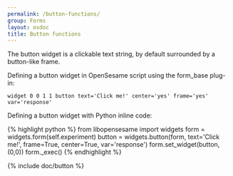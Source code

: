 ```yaml
---
permalink: /button-functions/
group: Forms
layout: osdoc
title: Button functions
---
```


The button widget is a clickable text string, by default surrounded by a button-like frame.

Defining a button widget in OpenSesame script using the form_base plug-in:

	widget 0 0 1 1 button text='Click me!' center='yes' frame='yes' var='response'

Defining a button widget with Python inline code:

{% highlight python %}
from libopensesame import widgets
form = widgets.form(self.experiment)
button = widgets.button(form, text='Click me!', frame=True, center=True, var='response')
form.set_widget(button, (0,0))
form._exec()
{% endhighlight %}

{% include doc/button %}